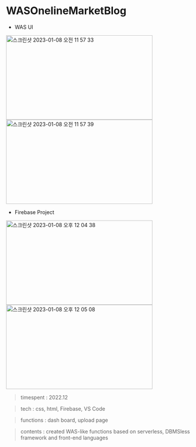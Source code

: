 # WASOnelineMarketBlog

- WAS UI

<img width="400" height="230" alt="스크린샷 2023-01-08 오전 11 57 33" src="https://user-images.githubusercontent.com/26247241/211179037-1a7d924b-fe6e-40f6-b6c6-248bfd2a72f1.png"> <img width="400" height="230" alt="스크린샷 2023-01-08 오전 11 57 39" src="https://user-images.githubusercontent.com/26247241/211179034-f89fe02b-9e22-460f-a076-f37787aab4b1.png">  


- Firebase Project

<img width="400" height="230" alt="스크린샷 2023-01-08 오후 12 04 38" src="https://user-images.githubusercontent.com/26247241/211178969-625e7977-e181-4124-9a71-9d2c72c91415.png">  <img width="400" height="230" alt="스크린샷 2023-01-08 오후 12 05 08" src="https://user-images.githubusercontent.com/26247241/211178971-1259e6d7-83ca-4cd4-8d7c-3bb3a544d2ed.png">


> timespent : 2022.12

> tech : css, html, Firebase, VS Code

> functions : dash board, upload page

> contents : created WAS-like functions based on serverless, DBMSless framework and front-end languages
